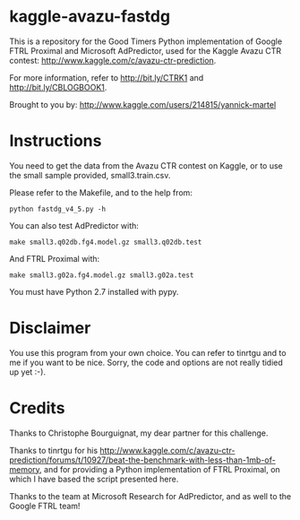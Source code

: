 # kaggle-avazu-fastdg

This is a repository for the Good Timers Python implementation of Google FTRL Proximal and Microsoft AdPredictor, used for the Kaggle Avazu CTR contest: http://www.kaggle.com/c/avazu-ctr-prediction.

For more information, refer to http://bit.ly/CTRK1 and http://bit.ly/CBLOGBOOK1.

Brought to you by: http://www.kaggle.com/users/214815/yannick-martel

# Instructions

You need to get the data from the Avazu CTR contest on Kaggle, or to use the small sample provided, small3.train.csv.

Please refer to the Makefile, and to the help from:

    python fastdg_v4_5.py -h

You can also test AdPredictor with:

    make small3.q02db.fg4.model.gz small3.q02db.test

And FTRL Proximal with:

    make small3.g02a.fg4.model.gz small3.g02a.test

You must have Python 2.7 installed with pypy.

# Disclaimer

You use this program from your own choice. You can refer to tinrtgu and to me if you want to be nice. Sorry, the code and options are not really tidied up yet :-).

# Credits

Thanks to Christophe Bourguignat, my dear partner for this challenge.

Thanks to tinrtgu for his http://www.kaggle.com/c/avazu-ctr-prediction/forums/t/10927/beat-the-benchmark-with-less-than-1mb-of-memory, and for providing a Python implementation of FTRL Proximal, on which I have based the script presented here.

Thanks to the team at Microsoft Research for AdPredictor, and as well to the Google FTRL team!

